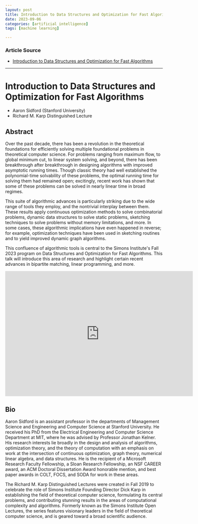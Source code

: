```yaml
---
layout: post
title: Introduction to Data Structures and Optimization for Fast Algorithms
date: 2023-09-06
categories: [artificial intelligence]
tags: [machine learning]

---
```


### Article Source

* [Introduction to Data Structures and Optimization for Fast Algorithms](https://www.youtube.com/watch?v=dZUUldz3xLc)

---

# Introduction to Data Structures and Optimization for Fast Algorithms

* Aaron Sidford (Stanford University)
* Richard M. Karp Distinguished Lecture

## Abstract

Over the past decade, there has been a revolution in the theoretical foundations for efficiently solving multiple foundational problems in theoretical computer science. For problems ranging from maximum flow, to global minimum cut, to linear system solving, and beyond, there has been breakthrough after breakthrough in designing algorithms with improved asymptotic running times. Though classic theory had well established the polynomial-time solvability of these problems, the optimal running time for solving them had remained open; excitingly, recent work has shown that some of these problems can be solved in nearly linear time in broad regimes. 

This suite of algorithmic advances is particularly striking due to the wide range of tools they employ, and the nontrivial interplay between them. These results apply continuous optimization methods to solve combinatorial problems, dynamic data structures to solve static problems, sketching techniques to solve problems without memory limitations, and more. In some cases, these algorithmic implications have even happened in reverse; for example, optimization techniques have been used in sketching routines and to yield improved dynamic graph algorithms. 

This confluence of algorithmic tools is central to the Simons Institute's Fall 2023 program on Data Structures and Optimization for Fast Algorithms. This talk will introduce this area of research and highlight certain recent advances in bipartite matching, linear programming, and more.

<iframe width="600" height="400" src="https://www.youtube.com/embed/dZUUldz3xLc?si=XEwhZQTsunklrj4F" title="YouTube video player" frameborder="0" allow="accelerometer; autoplay; clipboard-write; encrypted-media; gyroscope; picture-in-picture; web-share" allowfullscreen></iframe>

## Bio

Aaron Sidford is an assistant professor in the departments of Management Science and Engineering and Computer Science at Stanford University. He received his PhD from the Electrical Engineering and Computer Science Department at MIT, where he was advised by Professor Jonathan Kelner. His research interests lie broadly in the design and analysis of algorithms, optimization theory, and the theory of computation with an emphasis on work at the intersection of continuous optimization, graph theory, numerical linear algebra, and data structures. He is the recipient of a Microsoft Research Faculty Fellowship, a Sloan Research Fellowship, an NSF CAREER award, an ACM Doctoral Dissertation Award honorable mention, and best paper awards in COLT, FOCS, and SODA for work in these areas.


The Richard M. Karp Distinguished Lectures were created in Fall 2019 to celebrate the role of Simons Institute Founding Director Dick Karp in establishing the field of theoretical computer science, formulating its central problems, and contributing stunning results in the areas of computational complexity and algorithms. Formerly known as the Simons Institute Open Lectures, the series features visionary leaders in the field of theoretical computer science, and is geared toward a broad scientific audience.